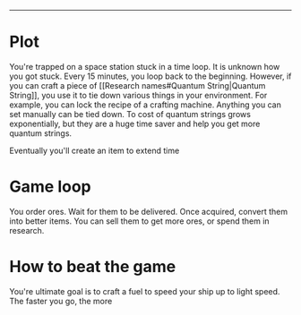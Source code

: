 
---
# Plot
You're trapped on a space station stuck in a time loop. It is unknown how you got stuck. Every 15 minutes, you loop back to the beginning. However, if you can craft a piece of [[Research names#Quantum String|Quantum String]], you use it to tie down various things in your environment. For example, you can lock the recipe of a crafting machine. Anything you can set manually can be tied down. To cost of quantum strings grows exponentially, but they are a huge time saver and help you get more quantum strings.

Eventually you'll create an item to extend time

# Game loop
You order ores. Wait for them to be delivered. Once acquired, convert them into better items. You can sell them to get more ores, or spend them in research.

# How to beat the game
You're ultimate goal is to craft a fuel to speed your ship up to light speed. The faster you go, the more

